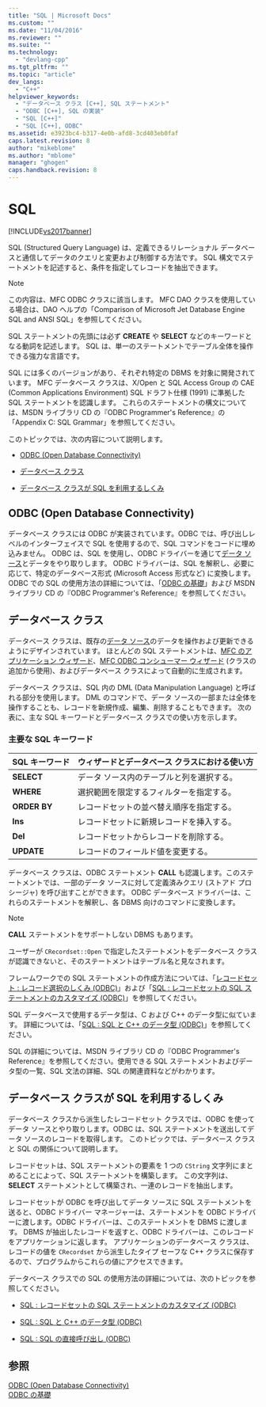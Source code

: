 ```yaml
---
title: "SQL | Microsoft Docs"
ms.custom: ""
ms.date: "11/04/2016"
ms.reviewer: ""
ms.suite: ""
ms.technology: 
  - "devlang-cpp"
ms.tgt_pltfrm: ""
ms.topic: "article"
dev_langs: 
  - "C++"
helpviewer_keywords: 
  - "データベース クラス [C++], SQL ステートメント"
  - "ODBC [C++], SQL の実装"
  - "SQL [C++]"
  - "SQL [C++], ODBC"
ms.assetid: e3923bc4-b317-4e0b-afd8-3cd403eb0faf
caps.latest.revision: 8
author: "mikeblome"
ms.author: "mblome"
manager: "ghogen"
caps.handback.revision: 8
---
```

# SQL
[!INCLUDE[vs2017banner](../../assembler/inline/includes/vs2017banner.md)]

SQL \(Structured Query Language\) は、定義できるリレーショナル データベースと通信してデータのクエリと変更および制御する方法です。  SQL 構文でステートメントを記述すると、条件を指定してレコードを抽出できます。  
  
> [!NOTE]
>  この内容は、MFC ODBC クラスに該当します。  MFC DAO クラスを使用している場合は、DAO ヘルプの「Comparison of Microsoft Jet Database Engine SQL and ANSI SQL」を参照してください。  
  
 SQL ステートメントの先頭には必ず **CREATE** や **SELECT** などのキーワードとなる動詞を記述します。  SQL は、単一のステートメントでテーブル全体を操作できる強力な言語です。  
  
 SQL には多くのバージョンがあり、それぞれ特定の DBMS を対象に開発されています。  MFC データベース クラスは、X\/Open と SQL Access Group の CAE \(Common Applications Environment\) SQL ドラフト仕様 \(1991\) に準拠した SQL ステートメントを認識します。  これらのステートメントの構文については、MSDN ライブラリ CD の『ODBC Programmer's Reference』の「Appendix C: SQL Grammar」を参照してください。  
  
 このトピックでは、次の内容について説明します。  
  
-   [ODBC \(Open Database Connectivity\)](#_core_open_database_connectivity_.28.odbc.29)  
  
-   [データベース クラス](#_core_the_database_classes)  
  
-   [データベース クラスが SQL を利用するしくみ](#_core_how_the_database_classes_use_sql)  
  
##  <a name="_core_open_database_connectivity_.28.odbc.29"></a> ODBC \(Open Database Connectivity\)  
 データベース クラスには ODBC が実装されています。ODBC では、呼び出しレベルのインターフェイスで SQL を使用するので、SQL コマンドをコードに埋め込みません。  ODBC は、SQL を使用し、ODBC ドライバーを通じて[データ ソース](../../data/odbc/data-source-odbc.md)とデータをやり取りします。  ODBC ドライバーは、SQL を解釈し、必要に応じて、特定のデータベース形式 \(Microsoft Access 形式など\) に変換します。  ODBC での SQL の使用方法の詳細については、「[ODBC の基礎](../../data/odbc/odbc-basics.md)」および MSDN ライブラリ CD の『ODBC Programmer's Reference』を参照してください。  
  
##  <a name="_core_the_database_classes"></a> データベース クラス  
 データベース クラスは、既存の[データ ソース](../../data/odbc/data-source-odbc.md)のデータを操作および更新できるようにデザインされています。  ほとんどの SQL ステートメントは、[MFC のアプリケーション ウィザード](../../mfc/reference/database-support-mfc-application-wizard.md)、[MFC ODBC コンシューマー ウィザード](../../mfc/reference/adding-an-mfc-odbc-consumer.md) \(クラスの追加から使用\)、およびデータベース クラスによって自動的に生成されます。  
  
 データベース クラスは、SQL 内の DML \(Data Manipulation Language\) と呼ばれる部分を使用します。  DML のコマンドで、データ ソースの一部または全体を操作することも、レコードを新規作成、編集、削除することもできます。  次の表に、主な SQL キーワードとデータベース クラスでの使い方を示します。  
  
### 主要な SQL キーワード  
  
|SQL キーワード|ウィザードとデータベース クラスにおける使い方|  
|---------------|-----------------------------|  
|**SELECT**|データ ソース内のテーブルと列を選択する。|  
|**WHERE**|選択範囲を限定するフィルターを指定する。|  
|**ORDER BY**|レコードセットの並べ替え順序を指定する。|  
|**Ins**|レコードセットに新規レコードを挿入する。|  
|**Del**|レコードセットからレコードを削除する。|  
|**UPDATE**|レコードのフィールド値を変更する。|  
  
 データベース クラスは、ODBC ステートメント **CALL** も認識します。このステートメントでは、一部のデータ ソースに対して定義済みクエリ \(ストアド プロシージャ\) を呼び出すことができます。  ODBC データベース ドライバーは、これらのステートメントを解釈し、各 DBMS 向けのコマンドに変換します。  
  
> [!NOTE]
>  **CALL** ステートメントをサポートしない DBMS もあります。  
  
 ユーザーが `CRecordset::Open` で指定したステートメントをデータベース クラスが認識できないと、そのステートメントはテーブル名と見なされます。  
  
 フレームワークでの SQL ステートメントの作成方法については、「[レコードセット : レコード選択のしくみ \(ODBC\)](../Topic/Recordset:%20How%20Recordsets%20Select%20Records%20\(ODBC\).md)」および「[SQL : レコードセットの SQL ステートメントのカスタマイズ \(ODBC\)](../../data/odbc/sql-customizing-your-recordset’s-sql-statement-odbc.md)」を参照してください。  
  
 SQL データベースで使用するデータ型は、C および C\+\+ のデータ型に似ています。  詳細については、「[SQL : SQL と C\+\+ のデータ型 \(ODBC\)](../../data/odbc/sql-sql-and-cpp-data-types-odbc.md)」を参照してください。  
  
 SQL の詳細については、MSDN ライブラリ CD の『ODBC Programmer's Reference』を参照してください。使用できる SQL ステートメントおよびデータ型の一覧、SQL 文法の詳細、SQL の関連資料などがわかります。  
  
##  <a name="_core_how_the_database_classes_use_sql"></a> データベース クラスが SQL を利用するしくみ  
 データベース クラスから派生したレコードセット クラスでは、ODBC を使ってデータ ソースとやり取りします。ODBC は、SQL ステートメントを送出してデータ ソースのレコードを取得します。  このトピックでは、データベース クラスと SQL の関係について説明します。  
  
 レコードセットは、SQL ステートメントの要素を 1 つの `CString` 文字列にまとめることによって、SQL ステートメントを構築します。  この文字列は、**SELECT** ステートメントとして構築され、一連のレコードを抽出します。  
  
 レコードセットが ODBC を呼び出してデータ ソースに SQL ステートメントを送ると、ODBC ドライバー マネージャーは、ステートメントを ODBC ドライバーに渡します。ODBC ドライバーは、このステートメントを DBMS に渡します。  DBMS が抽出したレコードを返すと、ODBC ドライバーは、このレコードをアプリケーションに返します。  アプリケーションのデータベース クラスは、レコードの値を `CRecordset` から派生したタイプ セーフな C\+\+ クラスに保存するので、プログラムからこれらの値にアクセスできます。  
  
 データベース クラスでの SQL の使用方法の詳細については、次のトピックを参照してください。  
  
-   [SQL : レコードセットの SQL ステートメントのカスタマイズ \(ODBC\)](../../data/odbc/sql-customizing-your-recordset’s-sql-statement-odbc.md)  
  
-   [SQL : SQL と C\+\+ のデータ型 \(ODBC\)](../../data/odbc/sql-sql-and-cpp-data-types-odbc.md)  
  
-   [SQL : SQL の直接呼び出し \(ODBC\)](../../data/odbc/sql-making-direct-sql-calls-odbc.md)  
  
## 参照  
 [ODBC \(Open Database Connectivity\)](../Topic/Open%20Database%20Connectivity%20\(ODBC\).md)   
 [ODBC の基礎](../../data/odbc/odbc-basics.md)